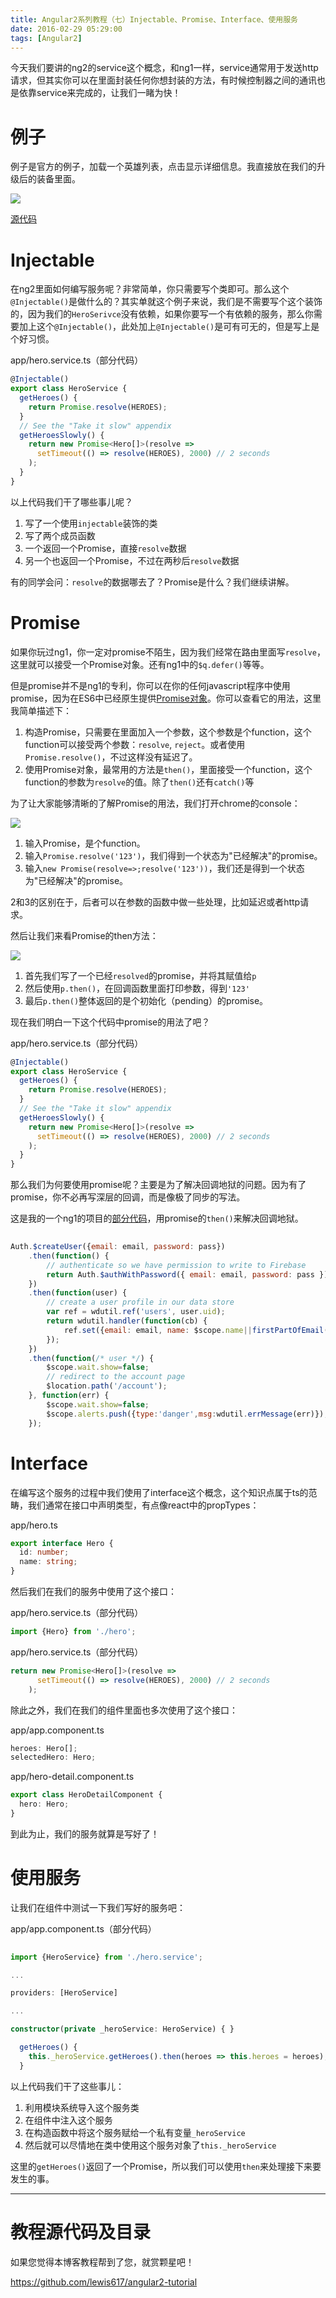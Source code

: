```yaml
---
title: Angular2系列教程（七）Injectable、Promise、Interface、使用服务
date: 2016-02-29 05:29:00
tags: [Angular2]
---
```


今天我们要讲的ng2的service这个概念，和ng1一样，service通常用于发送http请求，但其实你可以在里面封装任何你想封装的方法，有时候控制器之间的通讯也是依靠service来完成的，让我们一睹为快！

<!--more-->

# 例子

例子是官方的例子，加载一个英雄列表，点击显示详细信息。我直接放在我们的升级后的装备里面。

![](https://ws1.sinaimg.cn/large/83900b4egw1f9xnap2tp0j20700k8abd.jpg)

[源代码](https://github.com/lewis617/angular2-tutorial/tree/gh-pages/service)

# Injectable

在ng2里面如何编写服务呢？非常简单，你只需要写个类即可。那么这个`@Injectable()`是做什么的？其实单就这个例子来说，我们是不需要写个这个装饰的，因为我们的`HeroSerivce`没有依赖，如果你要写一个有依赖的服务，那么你需要加上这个`@Injectable()`，此处加上`@Injectable()`是可有可无的，但是写上是个好习惯。

app/hero.service.ts（部分代码）

```ts
@Injectable()
export class HeroService {
  getHeroes() {
    return Promise.resolve(HEROES);
  }
  // See the "Take it slow" appendix
  getHeroesSlowly() {
    return new Promise<Hero[]>(resolve =>
      setTimeout(() => resolve(HEROES), 2000) // 2 seconds
    );
  }
}
```

以上代码我们干了哪些事儿呢？

  1. 写了一个使用`injectable`装饰的类
  2. 写了两个成员函数
  3. 一个返回一个Promise，直接`resolve`数据
  4. 另一个也返回一个Promise，不过在两秒后`resolve`数据

有的同学会问：`resolve`的数据哪去了？Promise是什么？我们继续讲解。

# Promise

如果你玩过ng1，你一定对promise不陌生，因为我们经常在路由里面写`resolve`，这里就可以接受一个Promise对象。还有ng1中的`$q.defer()`等等。

但是promise并不是ng1的专利，你可以在你的任何javascript程序中使用promise，因为在ES6中已经原生提供[Promise对象](https://developer.mozilla.org/zh-CN/docs/Web/JavaScript/Reference/Global_Objects/Promise)。你可以查看它的用法，这里我简单描述下：

  1. 构造Promise，只需要在里面加入一个参数，这个参数是个function，这个function可以接受两个参数：`resolve`, `reject`。或者使用`Promise.resolve()`，不过这样没有延迟了。
  2. 使用Promise对象，最常用的方法是`then()`，里面接受一个function，这个function的参数为`resolve`的值。除了`then()`还有`catch()`等

为了让大家能够清晰的了解Promise的用法，我们打开chrome的console：

![](https://ws2.sinaimg.cn/large/83900b4egw1f9xnb0decnj20e103r3z7.jpg)

  1. 输入Promise，是个function。
  2. 输入`Promise.resolve('123')`，我们得到一个状态为"已经解决"的promise。
  3. 输入`new Promise(resolve=>;resolve('123'))`，我们还是得到一个状态为"已经解决"的promise。

2和3的区别在于，后者可以在参数的函数中做一些处理，比如延迟或者http请求。

然后让我们来看Promise的then方法：

![](https://ws2.sinaimg.cn/large/83900b4egw1f9xnb0lqagj20ec035gm5.jpg)

  1. 首先我们写了一个已经`resolved`的promise，并将其赋值给`p`
  2. 然后使用`p.then()`，在回调函数里面打印参数，得到`'123'`
  3. 最后`p.then()`整体返回的是个初始化（pending）的promise。

现在我们明白一下这个代码中promise的用法了吧？

app/hero.service.ts（部分代码）

```ts
@Injectable()
export class HeroService {
  getHeroes() {
    return Promise.resolve(HEROES);
  }
  // See the "Take it slow" appendix
  getHeroesSlowly() {
    return new Promise<Hero[]>(resolve =>
      setTimeout(() => resolve(HEROES), 2000) // 2 seconds
    );
  }
}
```
那么我们为何要使用promise呢？主要是为了解决回调地狱的问题。因为有了promise，你不必再写深层的回调，而是像极了同步的写法。

这是我的一个ng1的项目的[部分代码](https://github.com/lewis617/daily-task/blob/gh-pages/modules/login/ctrl.js)，用promise的`then()`来解决回调地狱。

```js    
    
Auth.$createUser({email: email, password: pass})
    .then(function() {
        // authenticate so we have permission to write to Firebase
        return Auth.$authWithPassword({ email: email, password: pass });
    })
    .then(function(user) {
        // create a user profile in our data store
        var ref = wdutil.ref('users', user.uid);
        return wdutil.handler(function(cb) {
            ref.set({email: email, name: $scope.name||firstPartOfEmail(email)}, cb);
        });
    })
    .then(function(/* user */) {
        $scope.wait.show=false;
        // redirect to the account page
        $location.path('/account');
    }, function(err) {
        $scope.wait.show=false;
        $scope.alerts.push({type:'danger',msg:wdutil.errMessage(err)});
    });
```

# Interface

在编写这个服务的过程中我们使用了interface这个概念，这个知识点属于ts的范畴，我们通常在接口中声明类型，有点像react中的propTypes：

app/hero.ts

```ts
export interface Hero {
  id: number;
  name: string;
}
```

然后我们在我们的服务中使用了这个接口：

app/hero.service.ts（部分代码）

```ts
import {Hero} from './hero';
```
app/hero.service.ts（部分代码）

```ts   
return new Promise<Hero[]>(resolve =>
      setTimeout(() => resolve(HEROES), 2000) // 2 seconds
    );
```
除此之外，我们在我们的组件里面也多次使用了这个接口：

app/app.component.ts

```ts
heroes: Hero[];
selectedHero: Hero;
```
app/hero-detail.component.ts

```ts
export class HeroDetailComponent {
  hero: Hero;
}
```

到此为止，我们的服务就算是写好了！

# 使用服务

让我们在组件中测试一下我们写好的服务吧：

app/app.component.ts（部分代码）

```ts
    
import {HeroService} from './hero.service';

...

providers: [HeroService]

...

constructor(private _heroService: HeroService) { }

  getHeroes() {
    this._heroService.getHeroes().then(heroes => this.heroes = heroes);
  }
```

以上代码我们干了这些事儿：

  1. 利用模块系统导入这个服务类
  2. 在组件中注入这个服务
  3. 在构造函数中将这个服务赋给一个私有变量`_heroService`
  4. 然后就可以尽情地在类中使用这个服务对象了`this._heroService`

这里的`getHeroes()`返回了一个Promise，所以我们可以使用`then`来处理接下来要发生的事。

* * *

# 教程源代码及目录

如果您觉得本博客教程帮到了您，就赏颗星吧！

https://github.com/lewis617/angular2-tutorial

